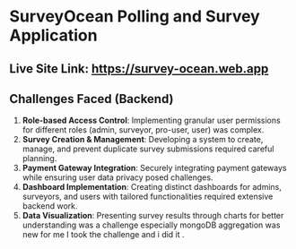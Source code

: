 # SurveyOcean Polling and Survey Application

## Live Site Link: https://survey-ocean.web.app

## Challenges Faced (Backend)

1. **Role-based Access Control**: Implementing granular user permissions for different roles (admin, surveyor, pro-user, user) was complex.
2. **Survey Creation & Management**: Developing a system to create, manage, and prevent duplicate survey submissions required careful planning.
3. **Payment Gateway Integration**: Securely integrating payment gateways while ensuring user data privacy posed challenges.
4. **Dashboard Implementation**: Creating distinct dashboards for admins, surveyors, and users with tailored functionalities required extensive backend work.
5. **Data Visualization**: Presenting survey results through charts for better understanding was a challenge especially mongoDB aggregation was new for me I took the challenge and i did it .
